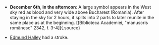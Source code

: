 ﻿- **December 6th, in the afternoon**: A large symbol appears in the West sky red as blood and very wide above Bucharest (Romania). After staying in the sky for 2 hours, it splits into 2 parts to later reunite in the same place as at the beginning. [\[Biblioteca Academiei, "manuscris romänesc" 2342, f. 3-4\]]{.source}

-   [Edmund Halley](HalleyEdmund.html) had a stroke.
